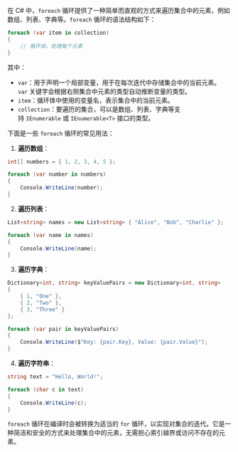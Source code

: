 在 C# 中，`foreach` 循环提供了一种简单而直观的方式来遍历集合中的元素，例如数组、列表、字典等。`foreach` 循环的语法结构如下：

``` c#
foreach (var item in collection)
{
    // 循环体，处理每个元素
}
```

其中：

- `var`：用于声明一个局部变量，用于在每次迭代中存储集合中的当前元素。`var` 关键字会根据右侧集合中元素的类型自动推断变量的类型。
- `item`：循环体中使用的变量名，表示集合中的当前元素。
- `collection`：要遍历的集合，可以是数组、列表、字典等支持 `IEnumerable` 或 `IEnumerable<T>` 接口的类型。

下面是一些 `foreach` 循环的常见用法：

1. **遍历数组**：

``` C#
int[] numbers = { 1, 2, 3, 4, 5 };

foreach (var number in numbers)
{
    Console.WriteLine(number);
}
```

2. **遍历列表**：

``` C#
List<string> names = new List<string> { "Alice", "Bob", "Charlie" };

foreach (var name in names)
{
    Console.WriteLine(name);
}
```

3. **遍历字典**：

``` C#
Dictionary<int, string> keyValuePairs = new Dictionary<int, string>
{
    { 1, "One" },
    { 2, "Two" },
    { 3, "Three" }
};

foreach (var pair in keyValuePairs)
{
    Console.WriteLine($"Key: {pair.Key}, Value: {pair.Value}");
}
```

4. **遍历字符串**：

``` C#
string text = "Hello, World!";

foreach (char c in text)
{
    Console.WriteLine(c);
}
```

`foreach` 循环在编译时会被转换为适当的 `for` 循环，以实现对集合的迭代。它是一种简洁和安全的方式来处理集合中的元素，无需担心索引越界或访问不存在的元素。